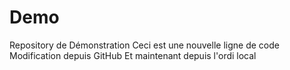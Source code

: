 # Demo
Repository de Démonstration
Ceci est une nouvelle ligne de code
Modification depuis GitHub
Et maintenant depuis l'ordi local

